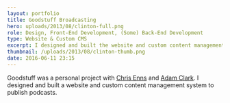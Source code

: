 ```yaml
---
layout: portfolio
title: Goodstuff Broadcasting
hero: uploads/2013/08/clinton-full.png
role: Design, Front-End Development, (Some) Back-End Development
type: Website & Custom CMS
excerpt: I designed and built the website and custom content management system for Goodstuff Broadcast.
thumbnail: /uploads/2013/08/clinton-thumb.png
date: 2016-06-11 23:15
---
```

Goodstuff was a personal project with [Chris Enns](http://www.chrisenns.com/) and [Adam Clark](http://avclark.com/). I designed and built a website and custom content management system to publish podcasts.

